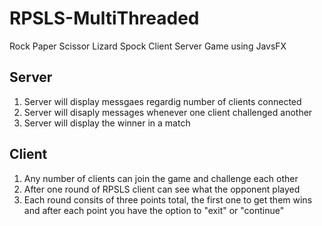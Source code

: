 # RPSLS-MultiThreaded
Rock Paper Scissor Lizard Spock Client Server Game using JavsFX  
## Server
1. Server will display messgaes regardig number of clients connected  
2. Server will disaply messages whenever one client challenged another    
3. Server will display the winner in a match  

## Client
1. Any number of clients can join the game and challenge each other   
2. After one round of RPSLS client can see what the opponent played   
3. Each round consits of three points total, the first one to get them wins and after each point you have the option to "exit" or "continue"  
